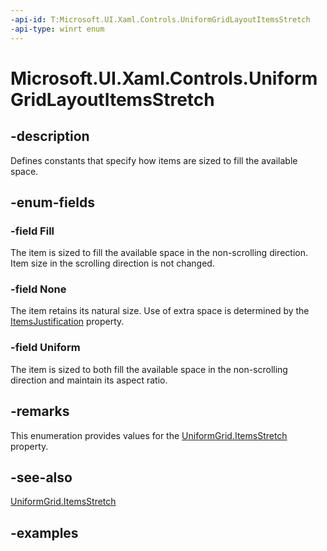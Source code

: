 ```yaml
---
-api-id: T:Microsoft.UI.Xaml.Controls.UniformGridLayoutItemsStretch
-api-type: winrt enum
---
```


# Microsoft.UI.Xaml.Controls.UniformGridLayoutItemsStretch

<!--
public enum UniformGridLayoutItemsStretch
-->

## -description

Defines constants that specify how items are sized to fill the available space.

## -enum-fields

### -field Fill

The item is sized to fill the available space in the non-scrolling direction. Item size in the scrolling direction is not changed.

### -field None

The item retains its natural size. Use of extra space is determined by the [ItemsJustification](uniformgridlayout_itemsjustification.md) property. 

### -field Uniform

The item is sized to both fill the available space in the non-scrolling direction and maintain its aspect ratio.

## -remarks

This enumeration provides values for the [UniformGrid.ItemsStretch](uniformgridlayout_itemsstretch.md) property.

## -see-also

[UniformGrid.ItemsStretch](uniformgridlayout_itemsstretch.md)

## -examples

